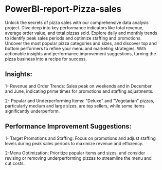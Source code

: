 # PowerBI-report-Pizza-sales
Unlock the secrets of pizza sales with our comprehensive data analysis project. Dive deep into key performance indicators like total revenue, average order value, and total pizzas sold. Explore daily and monthly trends to identify peak sales periods and optimize staffing and promotions. Uncover the most popular pizza categories and sizes, and discover top and bottom performers to refine your menu and marketing strategies. With actionable insights and performance improvement suggestions, turning the pizza business into a recipe for success.

## Insights:
1- Revenue and Order Trends: 
   Sales peak on weekends and in December and June, indicating prime times for promotions and staffing adjustments.

2- Popular and Underperforming Items: "Deluxe" and "Vegetarian" pizzas, particularly medium and large sizes, are top sellers, while some items significantly underperform.

## Performance Improvement Suggestions:
1- Target Promotions and Staffing: Focus on promotions and adjust staffing levels during peak sales periods to maximize revenue and efficiency.

2-Menu Optimization: Prioritize popular items and sizes, and consider revising or removing underperforming pizzas to streamline the menu and cut costs.
